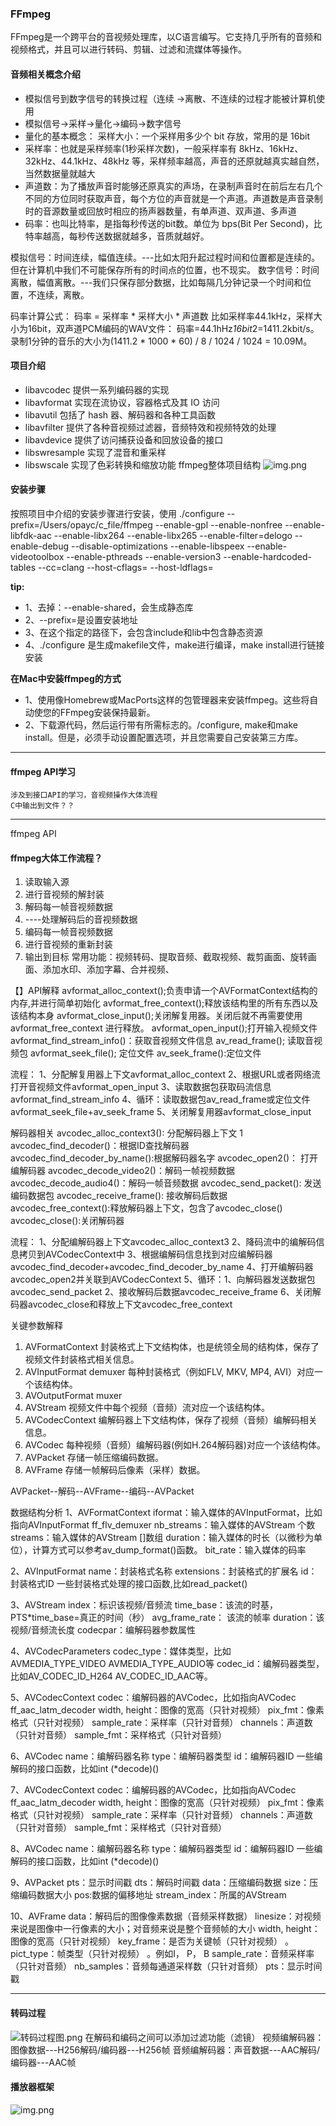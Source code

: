 ### FFmpeg
FFmpeg是一个跨平台的音视频处理库，以C语言编写。它支持几乎所有的音频和视频格式，并且可以进行转码、剪辑、过滤和流媒体等操作。

#### 音频相关概念介绍
* 模拟信号到数字信号的转换过程（连续 ->离散、不连续的过程才能被计算机使用
* 模拟信号->采样->量化->编码->数字信号
* 量化的基本概念： 采样大小：一个采样用多少个 bit 存放，常用的是 16bit
* 采样率：也就是采样频率(1秒采样次数)，一般采样率有 8kHz、16kHz、32kHz、44.1kHz、48kHz 等，采样频率越高，声音的还原就越真实越自然，当然数据量就越大
* 声道数：为了播放声音时能够还原真实的声场，在录制声音时在前后左右几个不同的方位同时获取声音，每个方位的声音就是一个声道。声道数是声音录制时的音源数量或回放时相应的扬声器数量，有单声道、双声道、多声道
* 码率：也叫比特率，是指每秒传送的bit数。单位为 bps(Bit Per Second)，比特率越高，每秒传送数据就越多，音质就越好。

模拟信号：时间连续，幅值连续。---比如太阳升起过程时间和位置都是连续的。但在计算机中我们不可能保存所有的时间点的位置，也不现实。
数字信号：时间离散，幅值离散。---我们只保存部分数据，比如每隔几分钟记录一个时间和位置，不连续，离散。

码率计算公式：
码率 = 采样率 * 采样大小 * 声道数
比如采样率44.1kHz，采样大小为16bit，双声道PCM编码的WAV文件：
码率=44.1hHz*16bit*2=1411.2kbit/s。
录制1分钟的音乐的大小为(1411.2 * 1000 * 60) / 8 / 1024 / 1024 = 10.09M。

#### 项目介绍
* libavcodec 提供一系列编码器的实现
* libavformat 实现在流协议，容器格式及其 IO 访问
* libavutil 包括了 hash 器、解码器和各种工具函数
* libavfilter 提供了各种音视频过滤器，音频特效和视频特效的处理
* libavdevice 提供了访问捕获设备和回放设备的接口
* libswresample 实现了混音和重采样
* libswscale 实现了色彩转换和缩放功能
ffmpeg整体项目结构
![img.png](ffmpeg整体项目结构.png)

#### 安装步骤
按照项目中介绍的安装步骤进行安装，使用
./configure --prefix=/Users/opayc/c_file/ffmpeg --enable-gpl --enable-nonfree --enable-libfdk-aac 
--enable-libx264 --enable-libx265 --enable-filter=delogo --enable-debug --disable-optimizations 
--enable-libspeex --enable-videotoolbox --enable-pthreads --enable-version3 --enable-hardcoded-tables 
--cc=clang --host-cflags= --host-ldflags=





**tip:**
- 1、去掉：--enable-shared，会生成静态库
- 2、--prefix=是设置安装地址
- 3、在这个指定的路径下，会包含include和lib中包含静态资源
- 4、./configure 是生成makefile文件，make进行编译，make install进行链接安装

**在Mac中安装ffmpeg的方式**
- 1、使用像Homebrew或MacPorts这样的包管理器来安装ffmpeg。这些将自动使您的FFmpeg安装保持最新。
- 2、下载源代码，然后运行带有所需标志的。/configure, make和make install。但是，必须手动设置配置选项，并且您需要自己安装第三方库。

------------------------------------------------------------
#### ffmpeg API学习
    涉及到接口API的学习，音视频操作大体流程
    C中输出到文件？？




------------------------------------------------------------
ffmpeg API
#### ffmpeg大体工作流程？
1. 读取输入源
2. 进行音视频的解封装
3. 解码每一帧音视频数据
4. ----处理解码后的音视频数据
5. 编码每一帧音视频数据
6. 进行音视频的重新封装
7. 输出到目标
常用功能：视频转码、提取音频、截取视频、裁剪画面、旋转画面、添加水印、添加字幕、合并视频、

【】API解释
avformat_alloc_context();负责申请一个AVFormatContext结构的内存,并进行简单初始化
avformat_free_context();释放该结构里的所有东西以及该结构本身
avformat_close_input();关闭解复用器。关闭后就不再需要使用avformat_free_context 进行释放。
avformat_open_input();打开输入视频文件
avformat_find_stream_info()：获取音视频文件信息
av_read_frame(); 读取音视频包
avformat_seek_file(); 定位文件
av_seek_frame():定位文件

流程：
1、分配解复用器上下文avformat_alloc_context
2、根据URL或者网络流打开音视频文件avformat_open_input
3、读取数据包获取码流信息avformat_find_stream_info
4、循环：读取数据包av_read_frame或定位文件avformat_seek_file+av_seek_frame
5、关闭解复用器avformat_close_input


解码器相关
avcodec_alloc_context3(): 分配解码器上下文 1
avcodec_find_decoder()：根据ID查找解码器
avcodec_find_decoder_by_name():根据解码器名字
avcodec_open2()： 打开编解码器
avcodec_decode_video2()：解码一帧视频数据
avcodec_decode_audio4()：解码一帧音频数据
avcodec_send_packet(): 发送编码数据包
avcodec_receive_frame(): 接收解码后数据
avcodec_free_context():释放解码器上下文，包含了avcodec_close()
avcodec_close():关闭解码器

流程：
1、分配编解码器上下文avcodec_alloc_context3
2、降码流中的编解码信息拷贝到AVCodecContext中
3、根据编解码信息找到对应编解码器avcodec_find_decoder+avcodec_find_decoder_by_name
4、打开编解码器avcodec_open2并关联到AVCodecContext
5、循环：1、向解码器发送数据包avcodec_send_packet 2、接收解码后数据avcodec_receive_frame
6、关闭解码器avcodec_close和释放上下文avcodec_free_context



关键参数解释
1. AVFormatContext 封装格式上下文结构体，也是统领全局的结构体，保存了视频文件封装格式相关信息。
2. AVInputFormat demuxer 每种封装格式（例如FLV, MKV, MP4, AVI）对应一个该结构体。
3. AVOutputFormat muxer
4. AVStream 视频文件中每个视频（音频）流对应一个该结构体。
5. AVCodecContext 编解码器上下文结构体，保存了视频（音频）编解码相关信息。
6. AVCodec 每种视频（音频）编解码器(例如H.264解码器)对应一个该结构体。
7. AVPacket 存储一帧压缩编码数据。
8. AVFrame 存储一帧解码后像素（采样）数据。

AVPacket--解码--AVFrame--编码--AVPacket


数据结构分析
1、AVFormatContext
iformat：输入媒体的AVInputFormat，比如指向AVInputFormat ff_flv_demuxer
nb_streams：输入媒体的AVStream 个数
streams：输入媒体的AVStream []数组
duration：输入媒体的时长（以微秒为单位），计算方式可以参考av_dump_format()函数。
bit_rate：输入媒体的码率

2、AVInputFormat
name：封装格式名称
extensions：封装格式的扩展名
id：封装格式ID
一些封装格式处理的接口函数,比如read_packet()

3、AVStream
index：标识该视频/音频流
time_base：该流的时基，PTS*time_base=真正的时间（秒）
avg_frame_rate： 该流的帧率
duration：该视频/音频流长度
codecpar：编解码器参数属性

4、AVCodecParameters
codec_type：媒体类型，比如AVMEDIA_TYPE_VIDEO AVMEDIA_TYPE_AUDIO等
codec_id：编解码器类型， 比如AV_CODEC_ID_H264 AV_CODEC_ID_AAC等。

5、AVCodecContext
codec：编解码器的AVCodec，比如指向AVCodec ff_aac_latm_decoder
width, height：图像的宽高（只针对视频）
pix_fmt：像素格式（只针对视频）
sample_rate：采样率（只针对音频）
channels：声道数（只针对音频）
sample_fmt：采样格式（只针对音频）


6、AVCodec
name：编解码器名称
type：编解码器类型
id：编解码器ID
一些编解码的接口函数，比如int (*decode)()

7、AVCodecContext
codec：编解码器的AVCodec，比如指向AVCodec ff_aac_latm_decoder
width, height：图像的宽高（只针对视频）
pix_fmt：像素格式（只针对视频）
sample_rate：采样率（只针对音频）
channels：声道数（只针对音频）
sample_fmt：采样格式（只针对音频）

8、AVCodec
name：编解码器名称
type：编解码器类型
id：编解码器ID
一些编解码的接口函数，比如int (*decode)()

9、AVPacket
pts：显示时间戳
dts：解码时间戳
data：压缩编码数据
size：压缩编码数据大小
pos:数据的偏移地址
stream_index：所属的AVStream

10、AVFrame
data：解码后的图像像素数据（音频采样数据）
linesize：对视频来说是图像中一行像素的大小；对音频来说是整个音频帧的大小
width, height：图像的宽高（只针对视频）
key_frame：是否为关键帧（只针对视频） 。
pict_type：帧类型（只针对视频） 。例如I， P， B
sample_rate：音频采样率（只针对音频）
nb_samples：音频每通道采样数（只针对音频）
pts：显示时间戳

------------------------------------------------------------
#### 转码过程
![转码过程图.png](转码过程.png)
在解码和编码之间可以添加过滤功能（滤镜）
视频编解码器：图像数据---H256解码/编码器---H256帧
音频编解码器：声音数据---AAC解码/编码器---AAC帧

#### 播放器框架
![img.png](播放器流程.png)